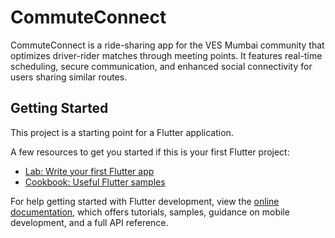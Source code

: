 # CommuteConnect

CommuteConnect is a ride-sharing app for the VES Mumbai community that optimizes
driver-rider matches through meeting points. It features real-time scheduling, secure
communication, and enhanced social connectivity for users sharing similar routes.


## Getting Started

This project is a starting point for a Flutter application.

A few resources to get you started if this is your first Flutter project:

- [Lab: Write your first Flutter app](https://docs.flutter.dev/get-started/codelab)
- [Cookbook: Useful Flutter samples](https://docs.flutter.dev/cookbook)

For help getting started with Flutter development, view the
[online documentation](https://docs.flutter.dev/), which offers tutorials,
samples, guidance on mobile development, and a full API reference.
